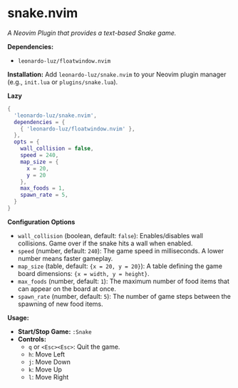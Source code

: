 # snake.nvim

*A Neovim Plugin that provides a text-based Snake game.*

**Dependencies:**

* `leonardo-luz/floatwindow.nvim`

**Installation:**  Add `leonardo-luz/snake.nvim` to your Neovim plugin manager (e.g., `init.lua` or `plugins/snake.lua`).

**Lazy**
```lua
{
  'leonardo-luz/snake.nvim',
  dependencies = {
    { 'leonardo-luz/floatwindow.nvim' },
  },
  opts = {
    wall_collision = false,
    speed = 240,
    map_size = {
      x = 20,
      y = 20
    },
    max_foods = 1,
    spawn_rate = 5,
  }
}
```

**Configuration Options**

* `wall_collision` (boolean, default: `false`): Enables/disables wall collisions.  Game over if the snake hits a wall when enabled.
* `speed` (number, default: `240`):  The game speed in milliseconds.  A lower number means faster gameplay.
* `map_size` (table, default: `{x = 20, y = 20}`):  A table defining the game board dimensions: `{x = width, y = height}`.
* `max_foods` (number, default: `1`): The maximum number of food items that can appear on the board at once.
* `spawn_rate` (number, default: `5`): The number of game steps between the spawning of new food items.

**Usage:**

* **Start/Stop Game:**  `:Snake`
* **Controls:**
    * `q` or `<Esc><Esc>`: Quit the game.
    * `h`: Move Left
    * `j`: Move Down
    * `k`: Move Up
    * `l`: Move Right
